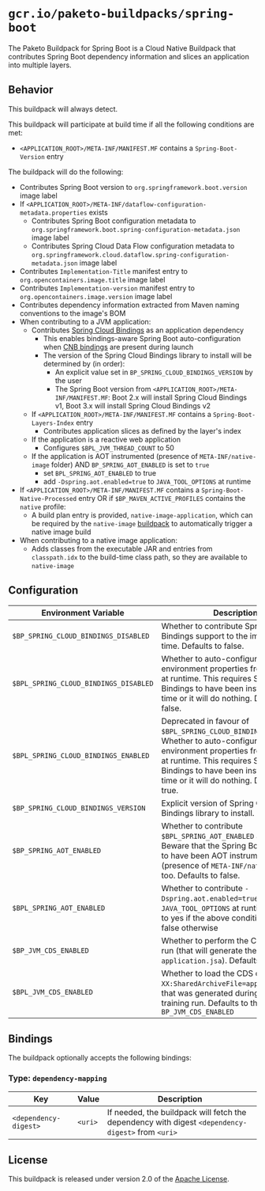 # `gcr.io/paketo-buildpacks/spring-boot`
The Paketo Buildpack for Spring Boot is a Cloud Native Buildpack that contributes Spring Boot dependency information and slices an application into multiple layers.

## Behavior

This buildpack will always detect.

This buildpack will participate at build time if all the following conditions are met:

* `<APPLICATION_ROOT>/META-INF/MANIFEST.MF` contains a `Spring-Boot-Version` entry

The buildpack will do the following:

* Contributes Spring Boot version to `org.springframework.boot.version` image label
* If `<APPLICATION_ROOT>/META-INF/dataflow-configuration-metadata.properties` exists
  * Contributes Spring Boot configuration metadata to `org.springframework.boot.spring-configuration-metadata.json` image label
  * Contributes Spring Cloud Data Flow configuration metadata to `org.springframework.cloud.dataflow.spring-configuration-metadata.json` image label
* Contributes `Implementation-Title` manifest entry to `org.opencontainers.image.title` image label
* Contributes `Implementation-version` manifest entry to `org.opencontainers.image.version` image label
* Contributes dependency information extracted from Maven naming conventions to the image's BOM
* When contributing to a JVM application:
    * Contributes [Spring Cloud Bindings][b] as an application dependency
      * This enables bindings-aware Spring Boot auto-configuration when [CNB bindings][c] are present during launch
      * The version of the Spring Cloud Bindings library to install will be determined by (in order):
        * An explicit value set in `BP_SPRING_CLOUD_BINDINGS_VERSION` by the user
        * The Spring Boot version from  `<APPLICATION_ROOT>/META-INF/MANIFEST.MF`: Boot 2.x will install Spring Cloud Bindings v1, Boot 3.x will install Spring Cloud Bindings v2
    * If `<APPLICATION_ROOT>/META-INF/MANIFEST.MF` contains a `Spring-Boot-Layers-Index` entry
      * Contributes application slices as defined by the layer's index
    * If the application is a reactive web application
      * Configures `$BPL_JVM_THREAD_COUNT` to 50
    * If the application is AOT instrumented (presence of `META-INF/native-image` folder) AND `BP_SPRING_AOT_ENABLED` is set to `true`
      * set `BPL_SPRING_AOT_ENABLED` to true
      * add `-Dspring.aot.enabled=true` to `JAVA_TOOL_OPTIONS` at runtime
* If `<APPLICATION_ROOT>/META-INF/MANIFEST.MF` contains a `Spring-Boot-Native-Processed` entry OR if `$BP_MAVEN_ACTIVE_PROFILES` contains the `native` profile:
  * A build plan entry is provided, `native-image-application`, which can be required by the `native-image` [buildpack](https://github.com/paketo-buildpacks/native-image) to automatically trigger a native image build
* When contributing to a native image application:
   * Adds classes from the executable JAR and entries from `classpath.idx` to the build-time class path, so they are available to `native-image`

[b]: https://github.com/spring-cloud/spring-cloud-bindings
[c]: https://github.com/buildpacks/spec/blob/main/extensions/bindings.md

## Configuration
| Environment Variable                  | Description                                                                                                                                                                                                                                                             |
|---------------------------------------|-------------------------------------------------------------------------------------------------------------------------------------------------------------------------------------------------------------------------------------------------------------------------|
| `$BP_SPRING_CLOUD_BINDINGS_DISABLED`  | Whether to contribute Spring Cloud Bindings support to the image at build time.  Defaults to false.                                                                                                                                                                     |
| `$BPL_SPRING_CLOUD_BINDINGS_DISABLED` | Whether to auto-configure Spring Boot environment properties from bindings at runtime. This requires Spring Cloud Bindings to have been installed at build time or it will do nothing. Defaults to false.                                                               |
| `$BPL_SPRING_CLOUD_BINDINGS_ENABLED`  | Deprecated in favour of `$BPL_SPRING_CLOUD_BINDINGS_DISABLED`. Whether to auto-configure Spring Boot environment properties from bindings at runtime. This requires Spring Cloud Bindings to have been installed at build time or it will do nothing. Defaults to true. |
| `$BP_SPRING_CLOUD_BINDINGS_VERSION`   | Explicit version of Spring Cloud Bindings library to install.                                                                                                                                                                                                           |
| `$BP_SPRING_AOT_ENABLED`              | Whether to contribute `$BPL_SPRING_AOT_ENABLED` at runtime. Beware that the Spring Boot app needs to have been AOT instrumented (presence of `META-INF/native-image`) too. Defaults to false.                                                                           |
| `$BPL_SPRING_AOT_ENABLED`             | Whether to contribute `-Dspring.aot.enabled=true` to `JAVA_TOOL_OPTIONS` at runtime. Defaults to yes if the above conditions were met; false otherwise                                                                                                                  |                                                                                                           
| `$BP_JVM_CDS_ENABLED`                 | Whether to perform the CDS training run (that will generate the caching file `application.jsa`). Defaults to false.                                                                                                                                                     |
| `$BPL_JVM_CDS_ENABLED`                | Whether to load the CDS caching file (`-XX:SharedArchiveFile=application.jsa`) that was generated during the CDS training run. Defaults to the value of `BP_JVM_CDS_ENABLED`                                                                                            |
## Bindings
The buildpack optionally accepts the following bindings:

### Type: `dependency-mapping`
| Key                   | Value   | Description                                                                                       |
| --------------------- | ------- | ------------------------------------------------------------------------------------------------- |
| `<dependency-digest>` | `<uri>` | If needed, the buildpack will fetch the dependency with digest `<dependency-digest>` from `<uri>` |

## License
This buildpack is released under version 2.0 of the [Apache License][a].

[a]: http://www.apache.org/licenses/LICENSE-2.0

